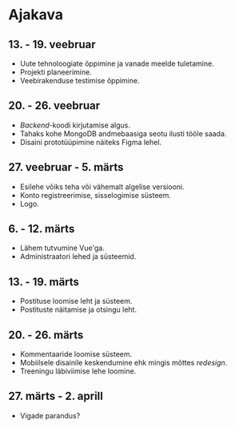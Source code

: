 # Ajakava
## 13. - 19. veebruar
- Uute tehnoloogiate õppimine ja vanade meelde tuletamine.
- Projekti planeerimine.
- Veebirakenduse testimise õppimine.
## 20. - 26. veebruar
- *Backend*-koodi kirjutamise algus.
- Tahaks kohe MongoDB andmebaasiga seotu ilusti tööle saada.
- Disaini prototüüpimine näiteks Figma lehel.
## 27. veebruar - 5. märts
- Esilehe võiks teha või vähemalt algelise versiooni.
- Konto registreerimise, sisselogimise süsteem.
- Logo.
## 6. - 12. märts
- Lähem tutvumine Vue'ga.
- Administraatori lehed ja süsteemid.
## 13. - 19. märts
- Postituse loomise leht ja süsteem.
- Postituste näitamise ja otsingu leht.
## 20. - 26. märts
- Kommentaaride loomise süsteem.
- Mobiilsele disainile keskendumine ehk mingis mõttes *redesign*.
- Treeningu läbiviimise lehe loomine.
## 27. märts - 2. aprill
- Vigade parandus?